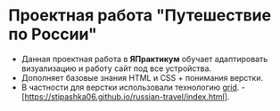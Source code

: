 # Проектная работа "Путешествие по России"

- Данная проектная работа в **ЯПрактикум** обучает адаптировать визуализацию и работу сайт под все устройства.
- Дополняет базовые знания HTML и CSS + понимания верстки.
- В частности для верстки использовали технологию [grid](https://html5book.ru/css-grid/). -[https://stipashka06.github.io/russian-travel/index.html].
